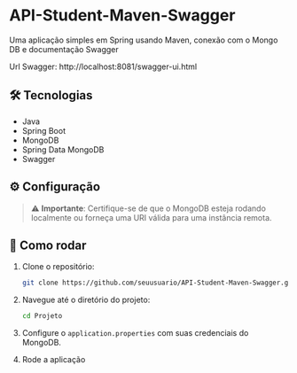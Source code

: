 # API-Student-Maven-Swagger
Uma aplicação simples em Spring usando Maven, conexão com o Mongo DB e documentação Swagger


Url Swagger: http://localhost:8081/swagger-ui.html


## 🛠 Tecnologias

- Java
- Spring Boot
- MongoDB
- Spring Data MongoDB
- Swagger

## ⚙️ Configuração

> ⚠️ **Importante**: Certifique-se de que o MongoDB esteja rodando localmente ou forneça uma URI válida para uma instância remota.

## 🚀 Como rodar

1. Clone o repositório:
   ```bash
   git clone https://github.com/seuusuario/API-Student-Maven-Swagger.git
   ```

2. Navegue até o diretório do projeto:
   ```bash
   cd Projeto
   ```

3. Configure o `application.properties` com suas credenciais do MongoDB.

4. Rode a aplicação
